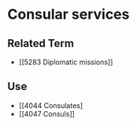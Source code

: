 # Consular services  

## Related Term

- [[5283 Diplomatic missions]]  

## Use

- [[4044 Consulates]
- [[4047 Consuls]]  

